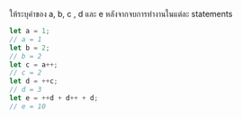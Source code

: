 ให้ระบุค่าของ a, b, c , d และ e หลังจากจบการทำงานในแต่ละ statements

```js
let a = 1;
// a = 1
let b = 2;
// b = 2
let c = a++;
// c = 2
let d = ++c;
// d = 3
let e = ++d + d++ + d;
// e = 10
```
